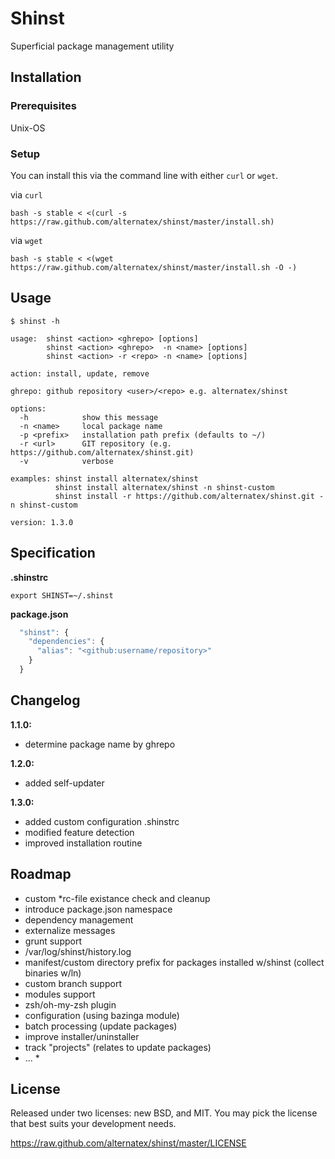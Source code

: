 Shinst
=============

Superficial package management utility

Installation
------------

### Prerequisites

Unix-OS

### Setup

You can install this via the command line with either `curl` or `wget`.

via `curl`

`bash -s stable < <(curl -s https://raw.github.com/alternatex/shinst/master/install.sh)`

via `wget`

`bash -s stable < <(wget https://raw.github.com/alternatex/shinst/master/install.sh -O -)`

Usage
-------------

```shell
$ shinst -h

usage:  shinst <action> <ghrepo> [options]
        shinst <action> <ghrepo>  -n <name> [options]
        shinst <action> -r <repo> -n <name> [options]

action: install, update, remove

ghrepo: github repository <user>/<repo> e.g. alternatex/shinst

options:
  -h            show this message        
  -n <name>     local package name
  -p <prefix>   installation path prefix (defaults to ~/)
  -r <url>      GIT repository (e.g. https://github.com/alternatex/shinst.git)
  -v            verbose

examples: shinst install alternatex/shinst
          shinst install alternatex/shinst -n shinst-custom
          shinst install -r https://github.com/alternatex/shinst.git -n shinst-custom

version: 1.3.0

```

Specification
-------------

**.shinstrc**

```shell
export SHINST=~/.shinst
```

**package.json**

```javascript
  "shinst": {
    "dependencies": {
      "alias": "<github:username/repository>"
    }
  } 
```

Changelog
-------------
**1.1.0:**<br/>
* determine package name by ghrepo

**1.2.0:**<br/>
* added self-updater

**1.3.0:**<br/>
* added custom configuration .shinstrc
* modified feature detection
* improved installation routine

Roadmap
-------------
- custom *rc-file existance check and cleanup
- introduce package.json namespace
- dependency management
- externalize messages
- grunt support
- /var/log/shinst/history.log
- manifest/custom directory prefix for packages installed w/shinst (collect binaries w/ln)
- custom branch support
- modules support
- zsh/oh-my-zsh plugin
- configuration (using bazinga module)
- batch processing (update packages)
- improve installer/uninstaller
- track "projects" (relates to update packages)
- ... *

License
-------------
Released under two licenses: new BSD, and MIT. You may pick the
license that best suits your development needs.

https://raw.github.com/alternatex/shinst/master/LICENSE